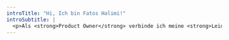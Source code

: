 ```yaml
---
introTitle: "Hi, Ich bin Fatos Halimi!"
introSubtitle: |
  <p>Als <strong>Product Owner</strong> verbinde ich meine <strong>Leidenschaft für Technologie</strong> mit meinem Hintergrund in <strong>Software Engineering</strong> und <strong>Wirtschaftsinformatik</strong>. Mit viel Erfahrung im <strong>agilen Projektmanagement</strong> arbeite ich eng mit Produktmanagern, Designern, Entwicklern und anderen Stakeholdern zusammen, um <strong>innovative Lösungen</strong> zu schaffen, die wirklich etwas bewirken.</p><br><p>Ich konzentriere mich darauf, <strong>agile Teams zu leiten</strong>, Produkt-Backlogs nach Geschäftswert zu priorisieren und qualitativ hochwertige MVPs zu liefern. Mir sind <strong>Zusammenarbeit</strong>, effektive <strong>Problemlösung</strong> und <strong>datenbasierte Entscheidungen</strong> wichtig, um komplexe Herausforderungen in <strong>benutzerfreundliche Produkte</strong> zu verwandeln. Mit einem <strong>Master</strong> in Wirtschaftsinformatik und Spezialisierungen in <strong>IT-Innovationsmanagement</strong>, <strong>Big Data</strong> und <strong>Machine Learning</strong> lerne ich ständig dazu und arbeite an neuen Ideen.</p><br><p>Neben der Arbeit interessiere ich mich für <strong>Produktivität</strong>, <strong>persönliche Finanzen</strong> und die neuesten <strong>IT-Trends</strong>.</p><br><p>📫 <strong>Wenn du Fragen hast oder an einer Zusammenarbeit interessiert bist, freue ich mich, von dir zu hören!</strong></p>
---
```

